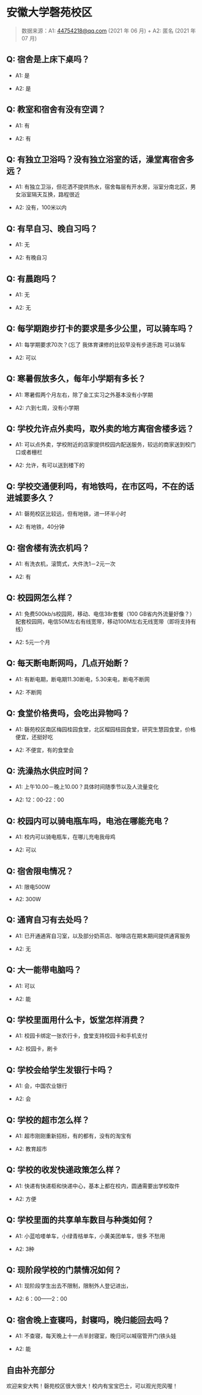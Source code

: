 # 安徽大学磬苑校区

> 数据来源：A1: 44754218@qq.com (2021 年 06 月) + A2: 匿名 (2021 年 07 月)

## Q: 宿舍是上床下桌吗？

- A1: 是

- A2: 是

## Q: 教室和宿舍有没有空调？

- A1: 有

- A2: 有

## Q: 有独立卫浴吗？没有独立浴室的话，澡堂离宿舍多远？

- A1: 有独立卫浴，但花洒不提供热水，宿舍每层有开水房，浴室分南北区，男女浴室隔天互换，路程很近

- A2: 没有，100米以内

## Q: 有早自习、晚自习吗？

- A1: 无

- A2: 有晚自习

## Q: 有晨跑吗？

- A1: 无

- A2: 无

## Q: 每学期跑步打卡的要求是多少公里，可以骑车吗？

- A1: 每学期要求70次？(忘了 我体育课修的比较早没有步道乐跑   可以骑车

- A2: 可以

## Q: 寒暑假放多久，每年小学期有多长？

- A1: 寒暑假两个月左右，除了金工实习之外基本没有小学期

- A2: 六到七周，没有小学期

## Q: 学校允许点外卖吗，取外卖的地方离宿舍楼多远？

- A1: 可以点外卖，学校附近的店家提供校园内配送服务，较远的商家送到校门口或者栅栏

- A2: 允许，有可以送到楼下的

## Q: 学校交通便利吗，有地铁吗，在市区吗，不在的话进城要多久？

- A1: 磬苑校区比较远，但有地铁，进一环半小时

- A2: 有地铁，40分钟

## Q: 宿舍楼有洗衣机吗？

- A1: 有洗衣机，滚筒式，大件洗1－2元一次

- A2: 有

## Q: 校园网怎么样？

- A1: 免费500kb/s校园网，移动、电信38r套餐（100 GB省内外流量好像？）配套校园网，电信50M左右有线宽带，移动100M左右无线宽带（即将支持有线）

- A2: 5元一个月

## Q: 每天断电断网吗，几点开始断？

- A1: 有断电期，断电期11.30断电，5.30来电，断电不断网

- A2: 不断网

## Q: 食堂价格贵吗，会吃出异物吗？

- A1: 磬苑校区南区梅园桂园食堂，北区榴园桔园食堂，研究生慧园食堂，价格便宜，还挺好吃

- A2: 不便宜，有的食堂会

## Q: 洗澡热水供应时间？

- A1: 上午10.00－晚上10.00？具体时间随季节以及人流量变化

- A2: 12：00-22：00

## Q: 校园内可以骑电瓶车吗，电池在哪能充电？

- A1: 校内可以骑电瓶车，在哪儿充电我母鸡

- A2: 可以

## Q: 宿舍限电情况？

- A1: 限电500W

- A2: 300W

## Q: 通宵自习有去处吗？

- A1: 已开通通宵自习室，以及部分奶茶店、咖啡店在期末期间提供通宵服务

- A2: 无

## Q: 大一能带电脑吗？

- A1: 可以

- A2: 能

## Q: 学校里面用什么卡，饭堂怎样消费？

- A1: 校园卡绑定一张农行卡，食堂支持校园卡和手机支付

- A2: 校园卡，刷卡

## Q: 学校会给学生发银行卡吗？

- A1: 会，中国农业银行

- A2: 会

## Q: 学校的超市怎么样？

- A1: 超市刚刚重新招标，有的都有，没有的淘宝有

- A2: 教育超市

## Q: 学校的收发快递政策怎么样？

- A1: 快递有快递柜和快递中心，基本上都在校内，圆通需要出学校取件

- A2: 方便

## Q: 学校里面的共享单车数目与种类如何？

- A1: 小蓝哈喽单车，小绿青桔单车，小黄美团单车，很多 不愁用

- A2: 3种

## Q: 现阶段学校的门禁情况如何？

- A1: 现阶段学生出去不限制，限制外人登记进出，

- A2: 6：00——2：00

## Q: 宿舍晚上查寝吗，封寝吗，晚归能回去吗？

- A1: 不查寝，每天晚上十一点半封寝室，晚归可以喊宿管开门(铁头娃

- A2: 能

## 自由补充部分

欢迎来安大鸭！磬苑校区很大很大！校内有宝宝巴士，可以观光兜风喔！